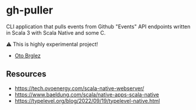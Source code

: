 # gh-puller

CLI application that pulls events from Github "Events" API endpoints written in Scala 3 with Scala Native and some C.

⚠️ This is highly experimental project!

- [Oto Brglez](https://twitter.com/otobrglez)


## Resources
- https://tech.ovoenergy.com/scala-native-webserver/
- https://www.baeldung.com/scala/native-apps-scala-native
- https://typelevel.org/blog/2022/09/19/typelevel-native.html
